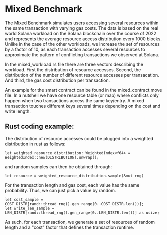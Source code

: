 # Mixed Benchmark

The Mixed Benchmark simulates users accessing several resources within the same transaction with varying gas costs.
The data is based on the real world Solana workload on the Solana blockchain over the course of 2022 and represents the average resource access distribution every 1000 blocks.
Unlike in the case of the other workloads, we increase the set of resources by a factor of 10, as each transaction accesses several resources to approximate the pattern of conflicting transactions we observed at Solana.

In the mixed_workload.rs file there are three vectors describing the workload.
First the distribution of resource accesses. 
Second, the distribution of the number of different resource accesses per transacation.
And third, the gas cost distribution per transaction.

An example for the smart contract can be found in the mixed_contract.move file.
In a nutshell we have one resource table (or map) where conflicts only happen when two transactions access the same key/entry.
A mixed transaction touches different keys several times depending on the cost and write length.

## Rust coding example:

The distribution of resource accesses could be plugged into a weighted distribution in rust as follows:

    let weighted_resource_distribution: WeightedIndex<f64> = WeightedIndex::new(DISTRIBUTION).unwrap();

and random samples can then be obtained through:

    let resource = weighted_resource_distribution.sample(&mut rng)

For the transaction length and gas cost, each value has the same probability. Thus, we can just pick a value by random.

    let cost_sample = COST_DISTR[rand::thread_rng().gen_range(0..COST_DISTR.len())];
    let write_len_sample = LEN_DISTR[rand::thread_rng().gen_range(0..LEN_DISTR.len())] as usize;

As such, for each transaction, we generate a set of resources of random length and a "cost" factor that defines the transaction runtime.






